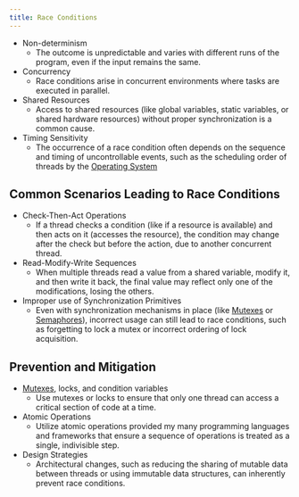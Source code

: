 ```yaml
---
title: Race Conditions
---
```


- Non-determinism
	- The outcome is unpredictable and varies with different runs of the program, even if the input remains the same.
- Concurrency
	- Race conditions arise in concurrent environments where tasks are executed in parallel.
- Shared Resources
	- Access to shared resources (like global variables, static variables, or shared hardware resources) without proper synchronization is a common cause.
- Timing Sensitivity
	- The occurrence of a race condition often depends on the sequence and timing of uncontrollable events, such as the scheduling order of threads by the [Operating System](/computer-architecture-network-technology-and-operating-systems/operating-systems/operating-system)
## Common Scenarios Leading to Race Conditions
- Check-Then-Act Operations
	- If a thread checks a condition (like if a resource is available) and then acts on it (accesses the resource), the condition may change after the check but before the action, due to another concurrent thread.
- Read-Modify-Write Sequences
	- When multiple threads read a value from a shared variable, modify it, and then write it back, the final value may reflect only one of the modifications, losing the others.
- Improper use of Synchronization Primitives
	- Even with synchronization mechanisms in place (like [Mutexes](/computer-architecture-network-technology-and-operating-systems/operating-systems/mutexes) or [Semaphores](/computer-architecture-network-technology-and-operating-systems/operating-systems/semaphores)), incorrect usage can still lead to race conditions, such as forgetting to lock a mutex or incorrect ordering of lock acquisition.
## Prevention and Mitigation
- [Mutexes](/computer-architecture-network-technology-and-operating-systems/operating-systems/mutexes), locks, and condition variables
	- Use mutexes or locks to ensure that only one thread can access a critical section of code at a time.
- Atomic Operations
	- Utilize atomic operations provided my many programming languages and frameworks that ensure a sequence of operations is treated as a single, indivisible step.
- Design Strategies
	- Architectural changes, such as reducing the sharing of mutable data between threads or using immutable data structures, can inherently prevent race conditions.